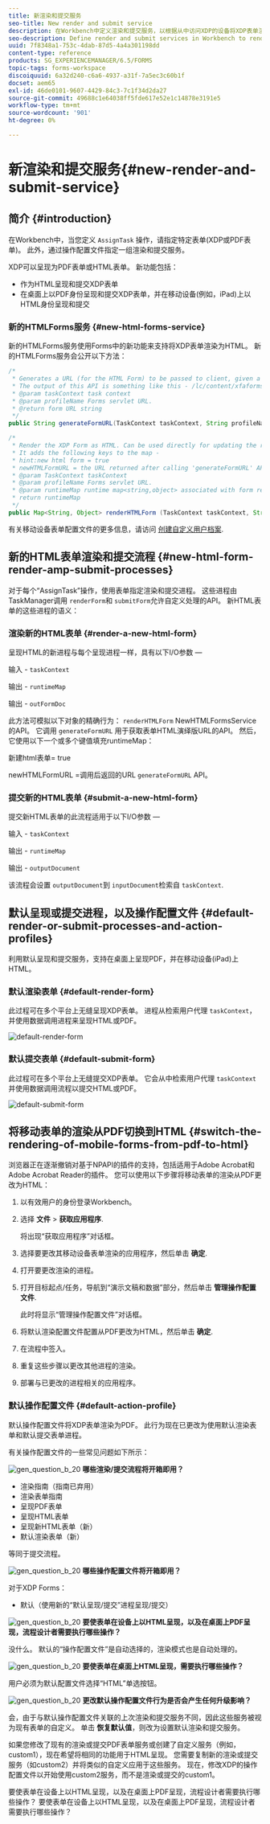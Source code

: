 ```yaml
---
title: 新渲染和提交服务
seo-title: New render and submit service
description: 在Workbench中定义渲染和提交服务，以根据从中访问XDP的设备将XDP表单渲染为HTML或PDF。
seo-description: Define render and submit services in Workbench to render XDP form as HTML or PDF depending on the device it is accessed from.
uuid: 7f8348a1-753c-4dab-87d5-4a4a301198dd
content-type: reference
products: SG_EXPERIENCEMANAGER/6.5/FORMS
topic-tags: forms-workspace
discoiquuid: 6a32d240-c6a6-4937-a31f-7a5ec3c60b1f
docset: aem65
exl-id: 46de0101-9607-4429-84c3-7c1f34d2da27
source-git-commit: 49688c1e64038ff5fde617e52e1c14878e3191e5
workflow-type: tm+mt
source-wordcount: '901'
ht-degree: 0%

---
```


# 新渲染和提交服务{#new-render-and-submit-service}

## 简介 {#introduction}

在Workbench中，当您定义 `AssignTask` 操作，请指定特定表单(XDP或PDF表单)。 此外，通过操作配置文件指定一组渲染和提交服务。

XDP可以呈现为PDF表单或HTML表单。 新功能包括：

* 作为HTML呈现和提交XDP表单
* 在桌面上以PDF身份呈现和提交XDP表单，并在移动设备(例如，iPad)上以HTML身份呈现和提交

### 新的HTMLForms服务 {#new-html-forms-service}

新的HTMLForms服务使用Forms中的新功能来支持将XDP表单渲染为HTML。 新的HTMLForms服务会公开以下方法：

```java
/*
 * Generates a URL (for the HTML Form) to be passed to client, given a TaskContext.
 * The output of this API is something like this - /lc/content/xfaforms/profiles/default.ws.html?ContentRoot=repository://Applications/MyApplication/MyFolder&template=MyForm.xdp
 * @param taskContext task context
 * @param profileName Forms servlet URL.
 * @return form URL string
 */
public String generateFormURL(TaskContext taskContext, String profileName);

/*
 * Render the XDP Form as HTML. Can be used directly for updating the runtimeMap in render.
 * It adds the following keys to the map -
 * hint:new html form = true
 * newHTMLFormURL = the URL returned after calling 'generateFormURL' API.
 * @param TaskContext taskContext
 * @param profileName Forms servlet URL.
 * @param runtimeMap runtime map<string,object> associated with form rendering.
 * return runtimeMap
 */
public Map<String, Object> renderHTMLForm (TaskContext taskContext, String profileName, Map<String,Object> runtimeMap);
```

有关移动设备表单配置文件的更多信息，请访问 [创建自定义用户档案](/help/forms/using/custom-profile.md).

## 新的HTML表单渲染和提交流程 {#new-html-form-render-amp-submit-processes}

对于每个“AssignTask”操作，使用表单指定渲染和提交进程。 这些进程由TaskManager调用 `renderForm`和 `submitForm`允许自定义处理的API。 新HTML表单的这些进程的语义：

### 渲染新的HTML表单 {#render-a-new-html-form}

呈现HTML的新进程与每个呈现进程一样，具有以下I/O参数 — 

输入 - `taskContext`

输出 - `runtimeMap`

输出 - `outFormDoc`

此方法可模拟以下对象的精确行为： `renderHTMLForm` NewHTMLFormsService的API。 它调用 `generateFormURL` 用于获取表单HTML演绎版URL的API。 然后，它使用以下一个或多个键值填充runtimeMap：

新建html表单= true

newHTMLFormURL =调用后返回的URL `generateFormURL` API。

### 提交新的HTML表单 {#submit-a-new-html-form}

提交新HTML表单的此流程适用于以下I/O参数 — 

输入 - `taskContext`

输出 - `runtimeMap`

输出 - `outputDocument`

该流程会设置 `outputDocument`到 `inputDocument`检索自 `taskContext`.

## 默认呈现或提交进程，以及操作配置文件 {#default-render-or-submit-processes-and-action-profiles}

利用默认呈现和提交服务，支持在桌面上呈现PDF，并在移动设备(iPad)上HTML。

### 默认渲染表单 {#default-render-form}

此过程可在多个平台上无缝呈现XDP表单。 进程从检索用户代理 `taskContext`，并使用数据调用进程来呈现HTML或PDF。

![default-render-form](assets/default-render-form.png)

### 默认提交表单 {#default-submit-form}

此过程可在多个平台上无缝提交XDP表单。 它会从中检索用户代理 `taskContext`并使用数据调用流程以提交HTML或PDF。

![default-submit-form](assets/default-submit-form.png)

## 将移动表单的渲染从PDF切换到HTML {#switch-the-rendering-of-mobile-forms-from-pdf-to-html}

浏览器正在逐渐撤销对基于NPAPI的插件的支持，包括适用于Adobe Acrobat和Adobe Acrobat Reader的插件。 您可以使用以下步骤将移动表单的渲染从PDF更改为HTML：

1. 以有效用户的身份登录Workbench。
1. 选择 **文件** > **获取应用程序**.

   将出现“获取应用程序”对话框。

1. 选择要更改其移动设备表单渲染的应用程序，然后单击 **确定**.
1. 打开要更改渲染的进程。
1. 打开目标起点/任务，导航到“演示文稿和数据”部分，然后单击 **管理操作配置文件**.

   此时将显示“管理操作配置文件”对话框。
1. 将默认渲染配置文件配置从PDF更改为HTML，然后单击 **确定**.
1. 在流程中签入。
1. 重复这些步骤以更改其他进程的渲染。
1. 部署与已更改的进程相关的应用程序。

### 默认操作配置文件 {#default-action-profile}

默认操作配置文件将XDP表单渲染为PDF。 此行为现在已更改为使用默认渲染表单和默认提交表单进程。

有关操作配置文件的一些常见问题如下所示：

![gen_question_b_20](assets/gen_question_b_20.png) **哪些渲染/提交流程将开箱即用？**

* 渲染指南（指南已弃用）
* 渲染表单指南
* 呈现PDF表单
* 呈现HTML表单
* 呈现新HTML表单（新）
* 默认渲染表单（新）

等同于提交流程。

![gen_question_b_20](assets/gen_question_b_20.png) **哪些操作配置文件将开箱即用？**

对于XDP Forms：

* 默认（使用新的“默认呈现/提交”进程呈现/提交）

![gen_question_b_20](assets/gen_question_b_20.png) **要使表单在设备上以HTML呈现，以及在桌面上PDF呈现，流程设计者需要执行哪些操作？**

没什么。 默认的“操作配置文件”是自动选择的，渲染模式也是自动处理的。

![gen_question_b_20](assets/gen_question_b_20.png) **要使表单在桌面上HTML呈现，需要执行哪些操作？**

用户必须为默认配置文件选择“HTML”单选按钮。

![gen_question_b_20](assets/gen_question_b_20.png) **更改默认操作配置文件行为是否会产生任何升级影响？**

会，由于与默认操作配置文件关联的上次渲染和提交服务不同，因此这些服务被视为现有表单的自定义。 单击 **恢复默认值**，则改为设置默认渲染和提交服务。

如果您修改了现有的渲染或提交PDF表单服务或创建了自定义服务（例如，custom1），现在希望将相同的功能用于HTML呈现。 您需要复制新的渲染或提交服务（如custom2）并将类似的自定义应用于这些服务。 现在，修改XDP的操作配置文件以开始使用custom2服务，而不是渲染或提交的custom1。

要使表单在设备上以HTML呈现，以及在桌面上PDF呈现，流程设计者需要执行哪些操作？
要使表单在设备上以HTML呈现，以及在桌面上PDF呈现，流程设计者需要执行哪些操作？
